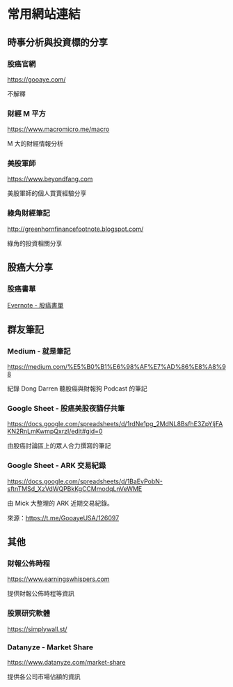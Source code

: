 # 常用網站連結

## 時事分析與投資標的分享

### 股癌官網

<https://gooaye.com/>

不解釋

### 財經 M 平方

<https://www.macromicro.me/macro>

M 大的財經情報分析

### 美股軍師

<https://www.beyondfang.com>

美股軍師的個人買賣經驗分享

### 綠角財經筆記

<http://greenhornfinancefootnote.blogspot.com/>

綠角的投資相關分享

## 股癌大分享

### 股癌書單

[Evernote - 股癌書單](https://www.evernote.com/shard/s706/client/snv?noteGuid=a0556273-7a2b-9e6b-6d51-33e2c856e353&noteKey=94725ec975a01bbf3cedb6db1b378dec&sn=https%3A%2F%2Fwww.evernote.com%2Fshard%2Fs706%2Fsh%2Fa0556273-7a2b-9e6b-6d51-33e2c856e353%2F94725ec975a01bbf3cedb6db1b378dec&title=%25E8%2582%25A1%25E7%2599%258C%25E6%259B%25B8%25E5%2596%25AE%2528%25E5%25B0%2587%25E6%258C%2581%25E7%25BA%258C%25E6%259B%25B4%25E6%2596%25B0%25EF%25BC%258C%25E6%259C%2580%25E6%2596%25B0%25E7%25BD%25AE%25E9%25A0%2582%2529)

## 群友筆記

### Medium - 就是筆記

<https://medium.com/%E5%B0%B1%E6%98%AF%E7%AD%86%E8%A8%98>

紀錄 Dong Darren 聽股癌與財報狗 Podcast 的筆記

### Google Sheet - 股癌美股夜貓仔共筆

<https://docs.google.com/spreadsheets/d/1rdNe1pg_2MdNL8BsfhE3ZpYIjFAKN2RnLmKwmpQxrzI/edit#gid=0>

由股癌討論區上的眾人合力撰寫的筆記

### Google Sheet - ARK 交易紀錄

<https://docs.google.com/spreadsheets/d/1BaEvPobN-sftnTMSd_XzVdWQPBkKgCCMmodqLnVeWME>

由 Mick 大整理的 ARK 近期交易紀錄。

來源：<https://t.me/GooayeUSA/126097>

## 其他

### 財報公佈時程

<https://www.earningswhispers.com>

提供財報公佈時程等資訊

### 股票研究軟體

<https://simplywall.st/>

### Datanyze - Market Share

<https://www.datanyze.com/market-share>

提供各公司市場佔額的資訊
